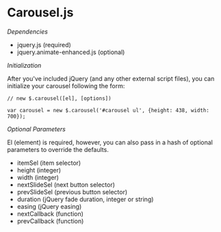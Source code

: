 Carousel.js
===========

*Dependencies*

  - jquery.js (required)
  - jquery.animate-enhanced.js (optional)

*Initialization*

After you've included jQuery (and any other external script files), you can
initialize your carousel following the form: 
    
    // new $.carousel([el], [options])

    var carousel = new $.carousel('#carousel ul', {height: 438, width: 700});

*Optional Parameters*

El (element) is required, however, you can also pass in a hash of optional parameters to
override the defaults.

  - itemSel (item selector)
  - height (integer)
  - width (integer)
  - nextSlideSel (next button selector)
  - prevSlideSel (previous button selector)
  - duration (jQuery fade duration, integer or string)
  - easing (jQuery easing)
  - nextCallback (function)
  - prevCallback (function)
